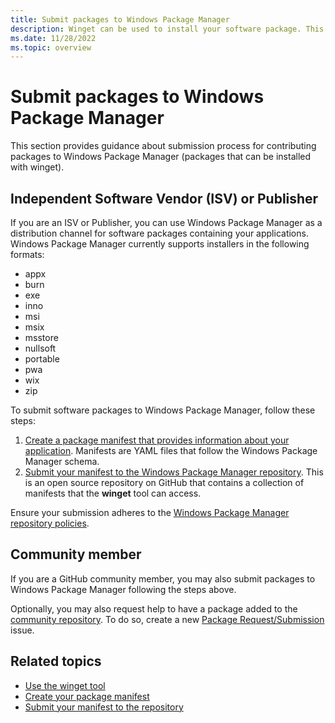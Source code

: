 ```yaml
---
title: Submit packages to Windows Package Manager
description: Winget can be used to install your software package. This guide outlines the submission process to publish packages to the Windows Package Manager repository as a distribution channel.
ms.date: 11/28/2022
ms.topic: overview
---
```


# Submit packages to Windows Package Manager

This section provides guidance about submission process for contributing packages to Windows Package Manager (packages that can be installed with winget).

## Independent Software Vendor (ISV) or Publisher

If you are an ISV or Publisher, you can use Windows Package Manager as a distribution channel for software packages containing your applications. Windows Package Manager currently supports installers in the following formats:  

- appx
- burn
- exe
- inno
- msi
- msix
- msstore
- nullsoft
- portable
- pwa
- wix
- zip

To submit software packages to Windows Package Manager, follow these steps:

1. [Create a package manifest that provides information about your application](manifest.md). Manifests are YAML files that follow the Windows Package Manager schema.
2. [Submit your manifest to the Windows Package Manager repository](repository.md). This is an open source repository on GitHub that contains a collection of manifests that the **winget** tool can access.

Ensure your submission adheres to the [Windows Package Manager repository policies](./windows-package-manager-policies.md).

## Community member

If you are a GitHub community member, you may also submit packages to Windows Package Manager following the steps above.

Optionally, you may also request help to have a package added to the [community repository](https://github.com/microsoft/winget-pkgs). To do so, create a new [Package Request/Submission](https://github.com/microsoft/winget-pkgs/issues/new/choose) issue.

## Related topics

* [Use the winget tool](../winget/index.md)
* [Create your package manifest](manifest.md)
* [Submit your manifest to the repository](repository.md)

